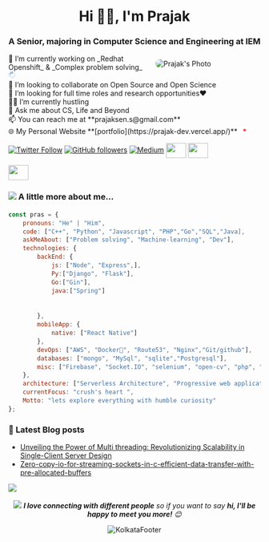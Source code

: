 <h1 align="center">Hi 👋🏽, I'm Prajak</h1>
<h3 align="center">A Senior, majoring in Computer Science and Engineering at IEM</h3>
<img src="https://drive.google.com/file/d/1k8NNt7853VDG01vH-a5iATbOOVQeIJHC/view?usp=sharing" alt="Prajak's Photo" align="right" width="200" style="border-radius: 15px; margin: 10px;"/>
🚀 I’m currently working on _Redhat Openshift_ & _Complex problem solving_ <img src="https://raw.githubusercontent.com/prajak002/prajak002/main/assets/icons/loading/loading.gif" alt="sos" width="15" height="15"> <br>
🔎 I’m looking to collaborate on Open Source and Open Science<br>
🎯 I’m looking for full time roles and research opportunities❤️<br>
👨‍💻 I’m currently hustling<br>
💭 Ask me about CS, Life and Beyond <br>
📫 You can reach me at **prajaksen.s@gmail.com**<br>
🌐 My Personal Website  **[portfolio](https://prajak-dev.vercel.app/)**  <img src="https://raw.githubusercontent.com/prajak002/prajak002/main/assets/icons/sos/sos.gif" alt="sos" width="20" height="15">  


[![Twitter Follow](https://img.shields.io/twitter/follow/92prajak?style=social)](https://twitter.com/intent/follow?screen_name=92prajak) 
[![GitHub followers](https://img.shields.io/github/followers/prajak002?label=Follow&style=social)](https://github.com/prajak002) 
[![Medium](https://github.com/Rishit-dagli/Rishit-dagli/blob/master/badges/medium.svg)](https://medium.com/@prajaksen1947) 
<a href="[https://www.codechef.com/users/p_6174]" target="blank"><img align="center" src="https://cdn.jsdelivr.net/npm/simple-icons@3.1.0/icons/codechef.svg" alt="" height="30" width="40" /></a>
<a href="[https://codeforces.com/profile/Prajak_Sen]" target="blank"><img align="center" src="https://cdn.jsdelivr.net/npm/simple-icons@3.1.0/icons/codeforces.svg" alt="" height="30" width="40" /></a>

<a href="https://www.hackerrank.com/prajaksen_s" target="blank"><img align="center" src="https://raw.githubusercontent.com/rahuldkjain/github-profile-readme-generator/master/src/images/icons/Social/hackerrank.svg" alt="" height="30" width="40" /></a>

### <img src="https://media.giphy.com/media/VgCDAzcKvsR6OM0uWg/giphy.gif" width="50"> A little more about me...  

```javascript
const pras = {
    pronouns: "He" | "Him",
    code: ["C++", "Python", "Javascript", "PHP","Go","SQL","Java],
    askMeAbout: ["Problem solving", "Machine-learning", "Dev"],
    technologies: {
        backEnd: {
            js: ["Node", "Express",],
            Py:["Django", "Flask"],
            Go:["Gin"],
            java:["Spring"]
            

        },
        mobileApp: {
            native: ["React Native"]
        },
        devOps: ["AWS", "Docker🐳", "Route53", "Nginx","Git/github"],
        databases: ["mongo", "MySql", "sqlite","Postgresql"],
        misc: ["Firebase", "Socket.IO", "selenium", "open-cv", "php", "Tensorflow","AWS"]
    },
    architecture: ["Serverless Architecture", "Progressive web applications", "Single page applications"],
    currentFocus: "crush's heart ",
    Motto: "lets explore everything with humble curiosity"
};
```
### 📕 Latest Blog posts
<!-- BLOG-POST-LIST:START -->
- [Unveiling the Power of Multi threading: Revolutionizing Scalability in Single-Client Server Design](https://blogoverflow.hashnode.dev/unveiling-the-power-of-multi-threading-revolutionizing-scalability-in-single-client-server-design)
- [Zero-copy-io-for-streaming-sockets-in-c-efficient-data-transfer-with-pre-allocated-buffers](https://blogoverflow.hashnode.dev/zero-copy-io-for-streaming-sockets-in-c-efficient-data-transfer-with-pre-allocated-buffers)

<!-- BLOG-POST-LIST:END -->

![](https://github-profile-summary-cards.vercel.app/api/cards/profile-details?username=Prajak002&theme=github_dark)
 <div align="center">
<img src="https://media.giphy.com/media/LnQjpWaON8nhr21vNW/giphy.gif" width="60"> <em><b>I love connecting with different people</b> so if you want to say <b>hi, I'll be happy to meet you more!</b> 😊</em>


<p align="center">
  <img src="https://raw.githubusercontent.com/sanam2405/sanam2405/main/assets/images/footer/kolkata.png" alt="KolkataFooter">
</p>  
